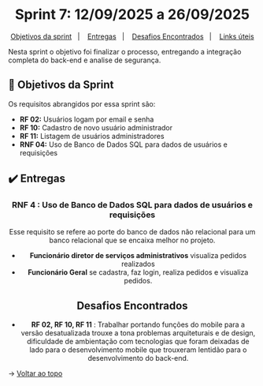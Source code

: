 <span id="topo">

<h1 align="center">Sprint 7: 12/09/2025 a 26/09/2025</h1>

<p align="center">
    <a href="#objetivos">Objetivos da sprint</a> &nbsp |&nbsp &nbsp
    <a href="#entregas">Entregas</a> &nbsp |&nbsp &nbsp
    <a href="#problemas">Desafios Encontrados</a> &nbsp |&nbsp &nbsp
    <a href="#links">Links úteis</a>
</p>

Nesta sprint o objetivo foi finalizar o processo, entregando a integração completa do back-end e analise de segurança.

<span id="objetivos">

## :dart: Objetivos da Sprint

Os requisitos abrangidos por essa sprint são:
- **RF 02:** Usuários logam por email e senha
- **RF 10:** Cadastro de novo usuário administrador
- **RF 11:** Listagem de usuários administradores
- **RNF 04:** Uso de Banco de Dados SQL para dados de usuários e requisições

<span id="entregas">

## :heavy_check_mark: Entregas

<div align="center">

### RNF 4 : Uso de Banco de Dados SQL para dados de usuários e requisições

Esse requisito se refere ao porte do banco de dados não relacional para um banco relacional que se encaixa melhor no projeto.

- **Funcionário diretor de serviços administrativos** visualiza pedidos realizados
- **Funcionário Geral** se cadastra, faz login, realiza pedidos e visualiza pedidos.


## Desafios Encontrados

- **RF 02, RF 10, RF 11** : Trabalhar portando funções do mobile para a versão desatualizada trouxe a tona problemas arquiteturais e de design, dificuldade de ambientação com tecnologias que foram deixadas de lado para o desenvolvimento mobile que trouxeram lentidão para o desenvolvimento do back-end.


</div>


→ [Voltar ao topo](#topo)
    
<span id="links">

